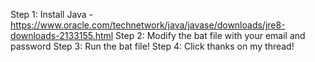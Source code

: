Step 1: Install Java - https://www.oracle.com/technetwork/java/javase/downloads/jre8-downloads-2133155.html
Step 2: Modify the bat file with your email and password
Step 3: Run the bat file!
Step 4: Click thanks on my thread!